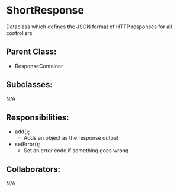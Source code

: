 # ShortResponse
Dataclass which defines the JSON format of HTTP responses for all controllers

## Parent Class:
- ResponseContainer

## Subclasses:
N/A

## Responsibilities:
- add();
	- Adds an object as the response output
- setError();
	- Set an error code if something goes wrong

## Collaborators:
N/A